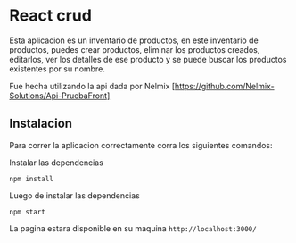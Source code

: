 # React crud

Esta aplicacion es un inventario de productos, en este inventario de productos, puedes crear productos, eliminar los productos creados, editarlos, ver los detalles de ese producto y se puede buscar los productos existentes por su nombre.

Fue hecha utilizando la api dada por Nelmix [https://github.com/Nelmix-Solutions/Api-PruebaFront]

## Instalacion 

Para correr la aplicacion correctamente corra los siguientes comandos:

Instalar las dependencias 
```
npm install 
```
Luego de instalar las dependencias 
```
npm start
```

La pagina estara disponible en su maquina `http://localhost:3000/`